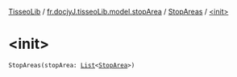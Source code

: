 [TisseoLib](../../index.md) / [fr.docjyJ.tisseoLib.model.stopArea](../index.md) / [StopAreas](index.md) / [&lt;init&gt;](./-init-.md)

# &lt;init&gt;

`StopAreas(stopArea: `[`List`](https://kotlinlang.org/api/latest/jvm/stdlib/kotlin.collections/-list/index.html)`<`[`StopArea`](../-stop-area/index.md)`>)`